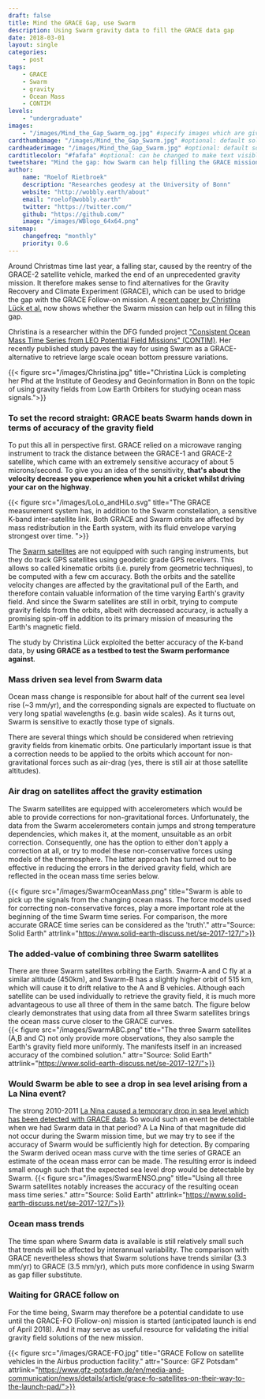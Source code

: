 ```yaml
---
draft: false
title: Mind the GRACE Gap, use Swarm
description: Using Swarm gravity data to fill the GRACE data gap
date: 2018-03-01
layout: single
categories:
    - post
tags:
    - GRACE
    - Swarm
    - gravity
    - Ocean Mass
    - CONTIM
levels:
    - "undergraduate"
images: 
    - "/images/Mind_the_Gap_Swarm_og.jpg" #specify images which are given to FB and co to add while linking
cardthumbimage: "/images/Mind_the_Gap_Swarm.jpg" #optional: default solid color if unset
cardheaderimage: "/images/Mind_the_Gap_Swarm.jpg" #optional: default solid color if unset set with: hcardbackground: "#263238"
cardtitlecolor: "#fafafa" #optional: can be changed to make text visible over card image
tweetshare: "Mind the gap: how Swarm can help filling the GRACE mission gap"
author:
    name: "Roelof Rietbroek"
    description: "Researches geodesy at the University of Bonn"
    website: "http://wobbly.earth/about"
    email: "roelof@wobbly.earth"
    twitter: "https://twitter.com/"
    github: "https://github.com/"
    image: "/images/WBlogo_64x64.png"
sitemap:
    changefreq: "monthly"
    priority: 0.6
---
```


Around Christmas time last year, a falling star, caused by the reentry of the GRACE-2 satellite vehicle, marked the end of an unprecedented gravity mission. It therefore makes sense to find alternatives for the Gravity Recovery and Climate Experiment (GRACE), which can be used to bridge the gap with the GRACE Follow-on mission. A [recent paper by Christina Lück et al.](https://www.solid-earth.net/9/323/2018/se-9-323-2018.html/) now shows whether the Swarm mission can help out in filling this gap.
<!--more-->

Christina is a researcher within the DFG funded project ["Consistent Ocean Mass Time Series from LEO Potential Field Missions" (CONTIM)](/project/contim). Her recently published study paves the way for using Swarm as a GRACE-alternative to retrieve large scale ocean bottom pressure variations.   

{{< figure src="/images/Christina.jpg" title="Christina Lück is completing her Phd at the Institute of Geodesy and Geoinformation in Bonn on the topic of using gravity fields from Low Earth Orbiters for studying ocean mass signals.">}}

### To set the record straight: GRACE beats Swarm hands down in terms of accuracy of the gravity field 
To put this all in perspective first. GRACE relied on a microwave ranging instrument to track the distance between the GRACE-1 and GRACE-2 satellite, which came with an extremely sensitive accuracy of about 5 microns/second. To give you an idea of the sensitivity, **that's about the velocity decrease you experience when you hit a cricket whilst driving your car on the highway**. 

{{< figure src="/images/LoLo_andHiLo.svg" title="The GRACE measurement system has, in addition to the Swarm constellation, a sensitive K-band inter-satellite link. Both GRACE and Swarm orbits are affected by mass redistribution in the Earth system, with its fluid envelope varying strongest over time. ">}}

The [Swarm satellites](http://www.esa.int/Our_Activities/Observing_the_Earth/Swarm/Introducing_Swarm) are not equipped with such ranging instruments, but they do track GPS satellites using geodetic grade GPS receivers. This allows so called kinematic orbits (i.e. purely from geometric techniques), to be computed with a few cm accuracy. Both the orbits and the satellite velocity changes are affected by the gravitational pull of the Earth, and therefore contain valuable information of the time varying Earth's gravity field. 
And since the Swarm satellites are still in orbit, trying to compute gravity fields from the orbits, albeit with decreased accuracy, is actually a promising spin-off in addition to its primary mission of measuring the Earth's magnetic field.

The study by Christina Lück exploited the better accuracy of the K-band data, by **using GRACE as a testbed to test the Swarm performance against**.


###  Mass driven sea level from Swarm data
Ocean mass change is responsible for about half of the current sea level rise (~3 mm/yr), and the corresponding signals are expected to fluctuate on very long spatial wavelengths (e.g. basin wide scales). As it turns out,  Swarm is sensitive to exactly those type of signals.

There are several things which should be considered when retrieving gravity fields from kinematic orbits. One particularly important issue is that a correction needs to be applied to the orbits which account for non-gravitational forces such as air-drag (yes, there is still air at those satellite altitudes).

### Air drag on satellites affect the gravity estimation
The Swarm satellites are equipped with accelerometers which would be able to provide corrections for non-gravitational forces. Unfortunately, the data from the Swarm accelerometers contain jumps and strong temperature dependencies, which makes it, at the moment, unsuitable as an orbit correction. Consequently, one has the option to either don't apply a correction at all, or try to model these non-conservative forces using models of the thermosphere. The latter approach has turned out to be effective in reducing the errors in the derived gravity field, which are reflected in the ocean mass time series below.  
 
{{< figure src="/images/SwarmOceanMass.png" title="Swarm is able to pick up the signals from the changing ocean mass. The force models used for correcting non-conservative forces, play a more important role at the beginning of the time Swarm time series. For comparison, the more accurate GRACE time series can be considered as the 'truth'." attr="Source: Solid Earth" attrlink="https://www.solid-earth-discuss.net/se-2017-127/">}}

### The added-value of combining three Swarm satellites
There are three Swarm satellites orbiting the Earth. Swarm-A and C fly at a similar altitude (450km), and Swarm-B has a slightly higher orbit of 515 km, which will cause it to drift relative to the A and B vehicles. Although each satellite can be used individually to retrieve the gravity field, it is much more advantageous to use all three of them in the same batch. The figure below clearly demonstrates that using data from all three Swarm satellites brings the ocean mass curve closer to the GRACE curves.  
{{< figure src="/images/SwarmABC.png" title="The three Swarm satellites (A,B and C) not only provide more observations, they also sample the Earth's gravity field more uniformly. The manifests itself in an increased accuracy of the combined solution." attr="Source: Solid Earth" attrlink="https://www.solid-earth-discuss.net/se-2017-127/">}}

### Would Swarm be able to see a drop in sea level arising from a La Nina event?
The strong 2010-2011 [La Nina caused a temporary drop in sea level which has been detected with GRACE data](http://onlinelibrary.wiley.com/doi/10.1029/2012GL053055/full). So would such an event be detectable when we had Swarm data in that period? A La Nina of that magnitude did not occur during the Swarm mission time, but we may try to see if the accuracy of Swarm would be sufficiently high for detection. By comparing the Swarm derived ocean mass curve with the time series of GRACE an estimate of the ocean mass error can be made. The resulting error is indeed small enough such that the expected sea level drop would be detectable by Swarm.
{{< figure src="/images/SwarmENSO.png" title="Using all three Swarm satellites notably increases the accuracy of the resulting ocean mass time series." attr="Source: Solid Earth" attrlink="https://www.solid-earth-discuss.net/se-2017-127/">}}

### Ocean mass  trends 
The time span where Swarm data is available is still relatively small such that trends will be affected by interannual variability. The comparison with GRACE nevertheless shows that Swarm solutions have trends similar (3.3 mm/yr) to GRACE (3.5 mm/yr), which puts more confidence in using Swarm as gap filler substitute.

### Waiting for GRACE follow on
For the time being, Swarm may therefore be a potential candidate to use until the GRACE-FO (Follow-on) mission is started (anticipated launch is end of April 2018). And it may serve as useful resource for validating the initial gravity field solutions of the new mission. 

{{< figure src="/images/GRACE-FO.jpg" title="GRACE Follow on satellite vehicles in the Airbus production facility." attr="Source: GFZ Potsdam" attrlink="https://www.gfz-potsdam.de/en/media-and-communication/news/details/article/grace-fo-satellites-on-their-way-to-the-launch-pad/">}}
